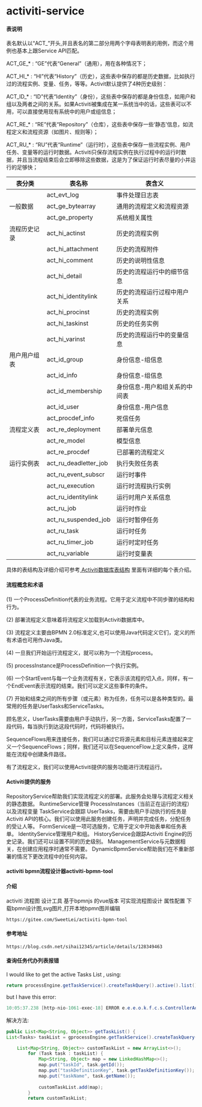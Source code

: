 # activiti-service

#### 表说明

表名默认以“ACT_”开头,并且表名的第二部分用两个字母表明表的用例，而这个用例也基本上跟Service API匹配。

ACT_GE_* : “GE”代表“General”（通用），用在各种情况下；

ACT_HI_* : “HI”代表“History”（历史），这些表中保存的都是历史数据，比如执行过的流程实例、变量、任务，等等。Activit默认提供了4种历史级别：

ACT_ID_* : “ID”代表“Identity”（身份），这些表中保存的都是身份信息，如用户和组以及两者之间的关系。如果Activiti被集成在某一系统当中的话，这些表可以不用，可以直接使用现有系统中的用户或组信息；

ACT_RE_* : “RE”代表“Repository”（仓库），这些表中保存一些‘静态’信息，如流程定义和流程资源（如图片、规则等）；

ACT_RU_* : “RU”代表“Runtime”（运行时），这些表中保存一些流程实例、用户任务、变量等的运行时数据。Activiti只保存流程实例在执行过程中的运行时数据，并且当流程结束后会立即移除这些数据，这是为了保证运行时表尽量的小并运行的足够快；

| 表分类       | 表名称                | 表含义                        |
| ------------ | --------------------- | ----------------------------- |
|              | act_evt_log           | 事件处理日志表                |
| 一般数据     | act_ge_bytearray      | 通用的流程定义和流程资源      |
|              | act_ge_property       | 系统相关属性                  |
| 流程历史记录 | act_hi_actinst        | 历史的流程实例                |
|              | act_hi_attachment     | 历史的流程附件                |
|              | act_hi_comment        | 历史的说明性信息              |
|              | act_hi_detail         | 历史的流程运行中的细节信息    |
|              | act_hi_identitylink   | 历史的流程运行过程中用户关系  |
|              | act_hi_procinst       | 历史的流程实例                |
|              | act_hi_taskinst       | 历史的任务实例                |
|              | act_hi_varinst        | 历史的流程运行中的变量信息    |
| 用户用户组表 | act_id_group          | 身份信息-组信息               |
|              | act_id_info           | 身份信息-组信息               |
|              | act_id_membership     | 身份信息-用户和组关系的中间表 |
|              | act_id_user           | 身份信息-用户信息             |
|              | act_procdef_info      | 死信任务                      |
| 流程定义表   | act_re_deployment     | 部署单元信息                  |
|              | act_re_model          | 模型信息                      |
|              | act_re_procdef        | 已部署的流程定义              |
| 运行实例表   | act_ru_deadletter_job | 执行失败任务表                |
|              | act_ru_event_subscr   | 运行时事件                    |
|              | act_ru_execution      | 运行时流程执行实例            |
|              | act_ru_identitylink   | 运行时用户关系信息            |
|              | act_ru_job            | 运行时作业                    |
|              | act_ru_suspended_job  | 运行时暂停任务                |
|              | act_ru_task           | 运行时任务                    |
|              | act_ru_timer_job      | 运行时定时任务                |
|              | act_ru_variable       | 运行时变量表                  |

具体的表结构及详细介绍可参考[
Activiti数据库表结构](https://links.jianshu.com/go?to=https%3A%2F%2Fblog.csdn.net%2Fhj7jay%2Farticle%2Fdetails%2F51302829) 里面有详细的每个表介绍。

#### 流程概念和术语

(1) 一个ProcessDefinition代表的业务流程。它用于定义流程中不同步骤的结构和行为。

(2) 部署流程定义意味着将流程定义加载到Activiti数据库中。

(3) 流程定义主要由BPMN 2.0标准定义,也可以使用Java代码定义它们，定义的所有术语也可用作Java类。

(4) 一旦我们开始运行流程定义，就可以称为一个流程process。

(5) processInstance是ProcessDefinition一个执行实例。

(6) 一个StartEvent与每一个业务流程有关，它表示该流程的切入点，同样，有一个EndEvent表示流程的结束。我们可以定义这些事件的条件。

(7) 开始和结束之间的所有步骤（或元素）称为任务，任务可以是各种类型的。最常用的任务是UserTasks和ServiceTasks。

顾名思义，UserTasks需要由用户手动执行，另一方面，ServiceTasks配置了一段代码，每当执行到达这段代码时，代码将被执行。

SequenceFlows用来连接任务，我们可以通过它将源元素和目标元素连接起来定义一个SequenceFlows；同样，我们还可以在SequenceFlow上定义条件，这样能在流程中创建条件路径。

有了流程定义，我们可以使用Activiti提供的服务功能进行流程运行。

#### Activiti提供的服务

RepositoryService帮助我们实现流程定义的部署。此服务会处理与流程定义相关的静态数据。
RuntimeService管理 ProcessInstances（当前正在运行的流程）以及流程变量
TaskService会跟踪 UserTasks，需要由用户手动执行的任务是Activiti API的核心。我们可以使用此服务创建任务，声明并完成任务，分配任务的受让人等。
FormService是一项可选服务，它用于定义中开始表单和任务表单。
IdentityService管理用户和组。
HistoryService会跟踪Activiti Engine的历史记录。我们还可以设置不同的历史级别。
ManagementService与元数据相关，在创建应用程序时通常不需要。
DynamicBpmnService帮助我们在不重新部署的情况下更改流程中的任何内容。

#### activiti bpmn流程设计器activiti-bpmn-tool

#### 介绍

activiti 流程图 设计工具 基于bpmnjs 的vue版本 可实现流程图设计 属性配置 下载bpmn设计图,svg图片,打开本地bpmn图并编辑

```
https://gitee.com/SweetLei/activiti-bpmn-tool
```

#### 参考地址

```
https://blog.csdn.net/sihai12345/article/details/128349463
```

#### 查询任务代办列表报错

I would like to get the active Tasks List , using:

```java
return processEngine.getTaskService().createTaskQuery().active().list();
```

but I have this error:

```java
10:05:37.238 [http-nio-1061-exec-18] ERROR e.e.e.o.k.f.c.s.ControllerAdvice - Could not write JSON: lazy loading outside command context; nested exception is com.fasterxml.jackson.databind.JsonMappingException: lazy loading outside command context (through reference chain: java.util.ArrayList[0]->org.activiti.engine.impl.persistence.entity.TaskEntityImpl["variableInstances"])
```

解决方法:

```java
public List<Map<String, Object>> getTaskList() {
List<Tasks> taskList = gprocessEngine.getTaskService().createTaskQuery().active().list();

    List<Map<String, Object>> customTaskList = new ArrayList<>();
        for (Task task : taskList) {
            Map<String, Object> map = new LinkedHashMap<>();
            map.put("taskId", task.getId());
            map.put("taskDefinitionKey", task.getTaskDefinitionKey());
            map.put("taskName", task.getName());
    
            customTaskList.add(map);
        }
        return customTaskList;
```

